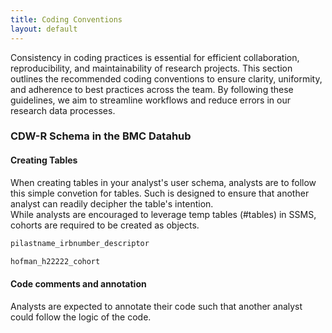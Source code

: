 ```yaml
---
title: Coding Conventions
layout: default
---
```


Consistency in coding practices is essential for efficient collaboration, reproducibility, and maintainability of research projects. This section outlines the recommended coding conventions to ensure clarity, uniformity, and adherence to best practices across the team. By following these guidelines, we aim to streamline workflows and reduce errors in our research data processes.

### CDW-R Schema in the BMC Datahub

#### Creating Tables
When creating tables in your analyst's user schema, analysts are to follow this simple convetion for tables. Such is designed to ensure that another analyst can readily decipher the table's intention.
<br> While analysts are encouraged to leverage temp tables (#tables) in SSMS, cohorts are required to be created as objects. 
```sql
pilastname_irbnumber_descriptor

hofman_h22222_cohort
```

#### Code comments and annotation
Analysts are expected to annotate their code such that another analyst could follow the logic of the code.
